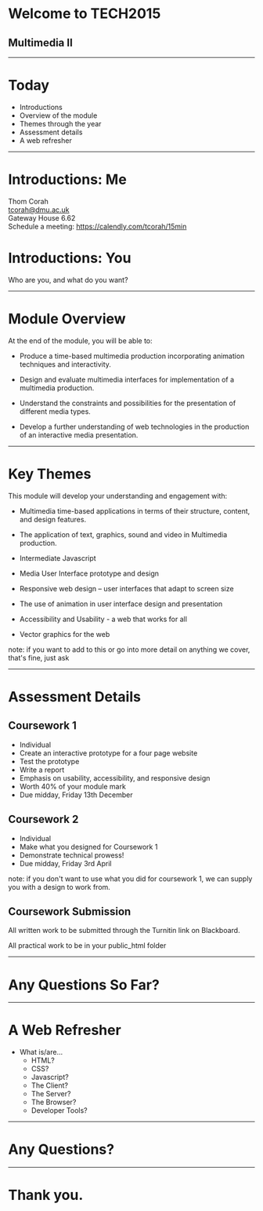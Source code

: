 # Welcome to TECH2015
## Multimedia II

---

# Today

* Introductions  
* Overview of the module  
* Themes through the year
* Assessment details  
* A web refresher

---

# Introductions: Me

Thom Corah   
tcorah@dmu.ac.uk    
Gateway House 6.62    
Schedule a meeting: https://calendly.com/tcorah/15min    


# Introductions: You  

Who are you, and what do you want?

---

# Module Overview

At the end of the module, you will be able to:

* Produce a time-based multimedia production incorporating animation techniques and interactivity.  <!-- .element: class="fragment" data-fragment-index="1" -->
* Design and evaluate multimedia interfaces for implementation of a multimedia production. <!-- .element: class="fragment" data-fragment-index="2" -->


* Understand the constraints and possibilities for the presentation of different media types.  
* Develop a further understanding of web technologies in the production of an interactive media presentation. <!-- .element: class="fragment" data-fragment-index="3" -->

---

# Key Themes

This module will develop your understanding and engagement with:

* Multimedia time-based applications in terms of their structure, content, and design features.  <!-- .element: class="fragment" data-fragment-index="1" -->
* The application of text, graphics, sound and video in Multimedia production.   <!-- .element: class="fragment" data-fragment-index="2" -->
* Intermediate Javascript <!-- .element: class="fragment" data-fragment-index="3" -->


* Media User Interface prototype and design
* Responsive web design – user interfaces that adapt to screen size  <!-- .element: class="fragment" data-fragment-index="5" -->
* The use of animation in user interface design and presentation  <!-- .element: class="fragment" data-fragment-index="6" -->
* Accessibility and Usability - a web that works for all  <!-- .element: class="fragment" data-fragment-index="7" -->
* Vector graphics for the web  <!-- .element: class="fragment" data-fragment-index="8" -->

note: if you want to add to this or go into more detail on anything we cover, that's fine, just ask

---

# Assessment Details


## Coursework 1

* Individual  <!-- .element: class="fragment" -->
* Create an interactive prototype for a four page website    <!-- .element: class="fragment" -->
* Test the prototype  <!-- .element: class="fragment" -->
* Write a report  <!-- .element: class="fragment" -->
* Emphasis on usability, accessibility, and responsive design  <!-- .element: class="fragment" -->
* Worth 40% of your module mark  <!-- .element: class="fragment" -->
* Due midday, Friday 13th December  <!-- .element: class="fragment" -->


## Coursework 2

* Individual  <!-- .element: class="fragment" -->
* Make what you designed for Coursework 1  <!-- .element: class="fragment" -->
* Demonstrate technical prowess!  <!-- .element: class="fragment" -->
* Due midday, Friday 3rd April  <!-- .element: class="fragment" -->

note: if you don't want to use what you did for coursework 1, we can supply you with a design to work from.


## Coursework Submission

All written work to be submitted through the Turnitin link on Blackboard.

All practical work to be in your public_html folder

---

# Any Questions So Far?


---

# A Web Refresher

* What is/are...
  * HTML?  <!-- .element: class="fragment" -->
  * CSS?  <!-- .element: class="fragment" -->
  * Javascript?  <!-- .element: class="fragment" -->
  * The Client?  <!-- .element: class="fragment" -->
  * The Server?  <!-- .element: class="fragment" -->
  * The Browser?  <!-- .element: class="fragment" -->
  * Developer Tools?  <!-- .element: class="fragment" -->


---

# Any Questions?

---

# Thank you.

